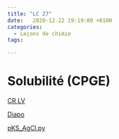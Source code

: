 ```yaml
---
title: "LC 27"
date:   2020-12-22 19:19:00 +0100
categories:
  - Leçons de chimie
tags:

---
```

# Solubilité (CPGE)

[CR LV](/assets/pdf/LC27.pdf)

<object class="pdf fitvidsignore" data="/assets/pdf/LC27.pdf" type="application/pdf"></object>

<a href="/assets/pptx/LC27.pptx" download>Diapo</a>

<a href="/assets/python/pKS_AgCl.py" download>pKS_AgCl.py</a>
